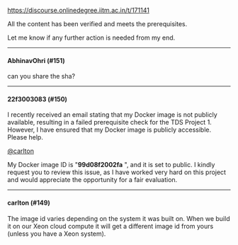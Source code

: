 https://discourse.onlinedegree.iitm.ac.in/t/171141

All the content has been verified and meets the prerequisites.</p>
<p>Let me know if any further action is needed from my end.</p><hr>

<h4>AbhinavOhri (#151)</h4>
<p>can you share the sha?</p><hr>

<h4>22f3003083 (#150)</h4>
<p>I recently received an email stating that my Docker image is not publicly available, resulting in a failed prerequisite check for the TDS Project 1. However, I have ensured that my Docker image is publicly accessible. Please help.</p>
<p><a class="mention" href="/u/carlton">@carlton</a></p>
<p>My Docker image ID is "<strong>99d08f2002fa</strong> ", and it is set to public. I kindly request you to review this issue, as I have worked very hard on this project and would appreciate the opportunity for a fair evaluation.</p><hr>

<h4>carlton (#149)</h4>
<p>The image id varies depending on the system it was built on. When we build it on our Xeon cloud compute it will get a different image id from yours (unless you have a Xeon system).
